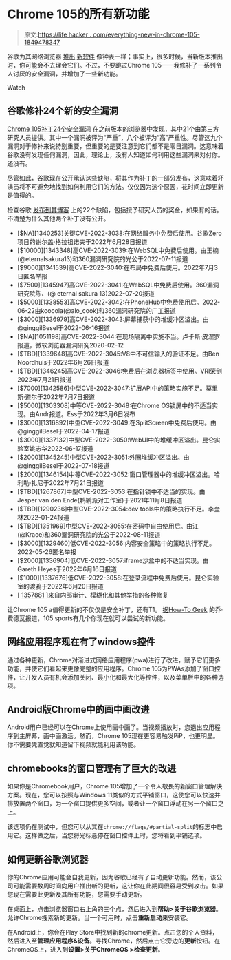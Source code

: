 # Chrome 105的所有新功能

> 原文:[https://life hacker . com/everything-new-in-chrome-105-1849478347](https://lifehacker.com/everything-new-in-chrome-105-1849478347)

谷歌为其网络浏览器 [推出](https://lifehacker.com/everything-new-in-chrome-104-1849370921) [新软件](https://lifehacker.com/you-need-to-update-chrome-again-1849424239) 像钟表一样；事实上，很多时候，当新版本推出时，你可能会不去理会它们。不过，不要跳过Chrome 105——我修补了一系列令人讨厌的安全漏洞，并增加了一些新功能。

Watch

## 谷歌修补24个新的安全漏洞

[Chrome 105补丁24个安全漏洞](https://www.forbes.com/sites/gordonkelly/2022/08/31/google-chrome-105-new-vulnerabilities-update-chrome-browser/?sh=7fea62854c00) 在之前版本的浏览器中发现，其中21个由第三方研究人员提供。其中一个漏洞被评为“严重”，八个被评为“高”严重性。尽管这九个漏洞对于修补来说特别重要，但重要的是要注意到它们都不是零日漏洞。这意味着谷歌没有发现任何漏洞，因此，理论上，没有人知道如何利用这些漏洞来对付你。还没有。

尽管如此，谷歌现在公开承认这些缺陷，将其作为补丁的一部分发布，这意味着坏演员将不可避免地找到如何利用它们的方法。仅仅因为这个原因，花时间立即更新是值得的。

检查谷歌 [发布到其博客](https://chromereleases.googleblog.com/2022/08/stable-channel-update-for-desktop_30.html) 上的22个缺陷，包括授予研究人员的奖金，如果有的话。不清楚为什么其他两个补丁没有公开。

*   [$NA][1340253]关键CVE-2022-3038:在网络服务中免费后使用。谷歌Zero项目的谢尔盖·格拉祖诺夫于2022年6月28日报道
*   [$10000][1343348]高CVE-2022-3039:在WebSQL中免费后使用。由王楠(@eternalsakura13)和360漏洞研究院的光公于2022-07-11报道
*   [$9000][1341539]高CVE-2022-3040:在布局中免费后使用。2022年7月3日匿名举报
*   [$7500][1345947]高CVE-2022-3041:在WebSQL中免费后使用。360漏洞研究院陈、(@ eternal sakura 13)2022-07-20报道
*   [$5000][1338553]高CVE-2022-3042:在PhoneHub中免费使用后。2022-06-22由koocola(@alo_cook)和360漏洞研究院的广工报道
*   [$3000][1336979]高CVE-2022-3043:屏幕捕获中的堆缓冲区溢出。由@ginggilBesel于2022-06-16报道
*   [$NA][1051198]高CVE-2022-3044:在现场隔离中实施不当。卢卡斯·皮涅罗报道，微软浏览器漏洞研究2020-02-12
*   [$TBD][1339648]高CVE-2022-3045:V8中不可信输入的验证不足。由Ben Noordhuis于2022年6月26日报道
*   [$TBD][1346245]高CVE-2022-3046:免费后在浏览器标签中使用。VRI荣剑2022年7月21日报道
*   [$7000][1342586]中型CVE-2022-3047:扩展API中的策略实施不足。莫里斯·道尔于2022年7月7日报道
*   [$5000][1303308]中等CVE-2022-3048:在Chrome OS锁屏中的不适当实现。由Andr报道。Ess于2022年3月6日发布
*   [$3000][1316892]中型CVE-2022-3049:在SplitScreen中免费后使用。由@ginggilBesel于2022-04-17报道
*   [$3000][1337132]中型CVE-2022-3050:WebUI中的堆缓冲区溢出。昆仑实验室姚志华2022-06-17报道
*   [$2000][1345245]中型CVE-2022-3051:外圈堆缓冲区溢出。由@ginggilBesel于2022-07-18报道
*   [$2000][1346154]中等CVE-2022-3052:窗口管理器中的堆缓冲区溢出。哈利勒·扎尼于2022年7月21日报道
*   [$TBD][1267867]中型CVE-2022-3053:在指针锁中不适当的实现。由Jesper van den Ende(鹈鹕派对工作室)于2021年11月8日报道
*   [$TBD][1290236]中型CVE-2022-3054:dev tools中的策略执行不足。李奎林2022-01-24报道
*   [$TBD][1351969]中型CVE-2022-3055:在密码中自由使用后。由江(@Krace)和360漏洞研究院的光公于2022-08-11报道
*   [$3000][1329460]低CVE-2022-3056:内容安全策略中的策略执行不足。2022-05-26匿名举报
*   [$2000][1336904]低CVE-2022-3057:iframe沙盒中的不适当实现。由Gareth Heyes于2022年6月16日报道
*   [$1000][1337676]低CVE-2022-3058:在登录流程中免费后使用。昆仑实验室的渡鸦于2022年6月20日报道
*   [ [1357881](https://crbug.com/1357881) ]来自内部审计、模糊化和其他举措的各种修复

让Chrome 105 a值得更新的不仅仅是安全补丁，还有T1。 [据How-To Geek](https://www.howtogeek.com/829184/whats-new-in-chrome-105-available-today/) 的乔·费德瓦报道，105 sports有几个你现在就可以尝试的新功能。

## 网络应用程序现在有了windows控件

通过各种更新，Chrome对渐进式网络应用程序(pwa)进行了改进，赋予它们更多功能，并使它们看起来更像完整的应用程序。Chrome 105为PWAs添加了窗口控件，让开发人员有机会添加关闭、最小化和最大化等控件，以及菜单栏中的各种选项。

## Android版Chrome中的画中画改进

Android用户已经可以在Chrome上使用画中画了。当视频播放时，您退出应用程序到主屏幕，画中画激活。然而，Chrome 105现在更容易触发PiP，也更明显。你不需要凭直觉就知道留下视频就能利用该功能。

## chromebooks的窗口管理有了巨大的改进

如果你是Chromebook用户，Chrome 105增加了一个令人敬畏的新窗口管理解决方案。现在，您可以按照与Windows 11类似的方式平铺窗口，这使您可以快速并排放置两个窗口，为一个窗口提供更多空间，或者让一个窗口浮动在另一个窗口之上。

该选项仍在测试中，但您可以从其在`chrome://flags/#partial-split`的标志中启用它。这样做之后，当您将光标悬停在窗口控件上时，您将看到平铺选项。

## 如何更新谷歌浏览器

你的Chrome应用可能会自我更新，因为谷歌已经有了自动更新功能。然而，该公司可能需要数周时间向用户推出新的更新，这让你在此期间很容易受到攻击。如果您现在需要此更新及其所有功能，您需要手动更新。

在桌面上，点击浏览器窗口右上角的三个点，然后进入到**帮助>关于谷歌浏览器**。允许Chrome搜索新的更新。当一个可用时，点击**重新启动**来安装它。

在Android上，你会在Play Store中找到新的chrome更新。点击您的个人资料，然后进入至**管理应用程序&设备**。寻找Chrome，然后点击它旁边的**更新**按钮。在ChromeOS上，进入到**设置>关于ChromeOS >检查更新**。